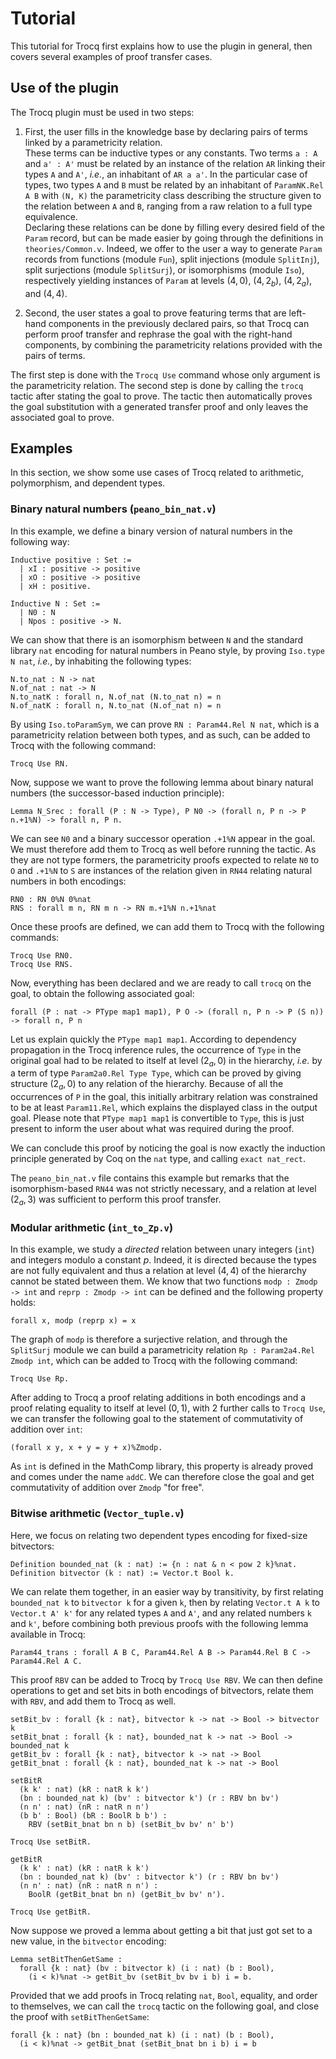 # Tutorial

This tutorial for Trocq first explains how to use the plugin in general, then covers several examples of proof transfer cases.

## Use of the plugin

The Trocq plugin must be used in two steps:

1. First, the user fills in the knowledge base by declaring pairs of terms linked by a parametricity relation.  
These terms can be inductive types or any constants. Two terms `a : A` and `a' : A'` must be related by an instance of the relation `AR` linking their types `A` and `A'`, *i.e.*, an inhabitant of `AR a a'`. In the particular case of types, two types `A` and `B` must be related by an inhabitant of `ParamNK.Rel A B` with `(N, K)` the parametricity class describing the structure given to the relation between `A` and `B`, ranging from a raw relation to a full type equivalence.  
Declaring these relations can be done by filling every desired field of the `Param` record, but can be made easier by going through the definitions in `theories/Common.v`. Indeed, we offer to the user a way to generate `Param` records from functions (module `Fun`), split injections (module `SplitInj`), split surjections (module `SplitSurj`), or isomorphisms (module `Iso`), respectively yielding instances of `Param` at levels $(4, 0)$, $(4, 2_b)$, $(4, 2_a)$, and $(4, 4)$.

2. Second, the user states a goal to prove featuring terms that are left-hand components in the previously declared pairs, so that Trocq can perform proof transfer and rephrase the goal with the right-hand components, by combining the parametricity relations provided with the pairs of terms.

The first step is done with the `Trocq Use` command whose only argument is the parametricity relation. The second step is done by calling the `trocq` tactic after stating the goal to prove. The tactic then automatically proves the goal substitution with a generated transfer proof and only leaves the associated goal to prove.

## Examples

In this section, we show some use cases of Trocq related to arithmetic, polymorphism, and dependent types.

### Binary natural numbers (`peano_bin_nat.v`)

In this example, we define a binary version of natural numbers in the following way:
```coq
Inductive positive : Set :=
  | xI : positive -> positive
  | xO : positive -> positive
  | xH : positive.

Inductive N : Set :=
  | N0 : N
  | Npos : positive -> N.
```
We can show that there is an isomorphism between `N` and the standard library `nat` encoding for natural numbers in Peano style, by proving `Iso.type N nat`, *i.e.*, by inhabiting the following types:
```coq
N.to_nat : N -> nat
N.of_nat : nat -> N
N.to_natK : forall n, N.of_nat (N.to_nat n) = n
N.of_natK : forall n, N.to_nat (N.of_nat n) = n
```
By using `Iso.toParamSym`, we can prove `RN : Param44.Rel N nat`, which is a parametricity relation between both types, and as such, can be added to Trocq with the following command:
```coq
Trocq Use RN.
```

Now, suppose we want to prove the following lemma about binary natural numbers (the successor-based induction principle):
```coq
Lemma N_Srec : forall (P : N -> Type), P N0 -> (forall n, P n -> P n.+1%N) -> forall n, P n.
```
We can see `N0` and a binary successor operation `.+1%N` appear in the goal. We must therefore add them to Trocq as well before running the tactic. As they are not type formers, the parametricity proofs expected to relate `N0` to `O` and `.+1%N` to `S` are instances of the relation given in `RN44` relating natural numbers in both encodings:
```coq
RN0 : RN 0%N 0%nat
RNS : forall m n, RN m n -> RN m.+1%N n.+1%nat
```
Once these proofs are defined, we can add them to Trocq with the following commands:
```coq
Trocq Use RN0.
Trocq Use RNS.
```
Now, everything has been declared and we are ready to call `trocq` on the goal, to obtain the following associated goal:
```coq
forall (P : nat -> PType map1 map1), P O -> (forall n, P n -> P (S n)) -> forall n, P n
```
Let us explain quickly the `PType map1 map1`. According to dependency propagation in the Trocq inference rules, the occurrence of `Type` in the original goal had to be related to itself at level $(2_a, 0)$ in the hierarchy, *i.e.* by a term of type `Param2a0.Rel Type Type`, which can be proved by giving structure $(2_a, 0)$ to any relation of the hierarchy. Because of all the occurrences of `P` in the goal, this initially arbitrary relation was constrained to be at least `Param11.Rel`, which explains the displayed class in the output goal. Please note that `PType map1 map1` is convertible to `Type`, this is just present to inform the user about what was required during the proof.

We can conclude this proof by noticing the goal is now exactly the induction principle generated by Coq on the `nat` type, and calling `exact nat_rect`.

The `peano_bin_nat.v` file contains this example but remarks that the isomorphism-based `RN44` was not strictly necessary, and a relation at level $(2_a, 3)$ was sufficient to perform this proof transfer.

### Modular arithmetic (`int_to_Zp.v`)

In this example, we study a *directed* relation between unary integers (`int`) and integers modulo a constant $p$. Indeed, it is directed because the types are not fully equivalent and thus a relation at level $(4, 4)$ of the hierarchy cannot be stated between them. We know that two functions `modp : Zmodp -> int` and `reprp : Zmodp -> int` can be defined and the following property holds:
```coq
forall x, modp (reprp x) = x
```
The graph of `modp` is therefore a surjective relation, and through the `SplitSurj` module we can build a parametricity relation `Rp : Param2a4.Rel Zmodp int`, which can be added to Trocq with the following command:
```coq
Trocq Use Rp.
```
After adding to Trocq a proof relating additions in both encodings and a proof relating equality to itself at level $(0,1)$, with 2 further calls to `Trocq Use`, we can transfer the following goal to the statement of commutativity of addition over `int`:
```coq
(forall x y, x + y = y + x)%Zmodp.
```
As `int` is defined in the MathComp library, this property is already proved and comes under the name `addC`. We can therefore close the goal and get commutativity of addition over `Zmodp` "for free".

### Bitwise arithmetic (`Vector_tuple.v`)

Here, we focus on relating two dependent types encoding for fixed-size bitvectors:
```coq
Definition bounded_nat (k : nat) := {n : nat & n < pow 2 k}%nat.
Definition bitvector (k : nat) := Vector.t Bool k.
```

We can relate them together, in an easier way by transitivity, by first relating `bounded_nat k` to `bitvector k` for a given `k`, then by relating `Vector.t A k` to `Vector.t A' k'` for any related types `A` and `A'`, and any related numbers `k` and `k'`, before combining both previous proofs with the following lemma available in Trocq:
```coq
Param44_trans : forall A B C, Param44.Rel A B -> Param44.Rel B C -> Param44.Rel A C.
```

This proof `RBV` can be added to Trocq by `Trocq Use RBV`. We can then define operations to get and set bits in both encodings of bitvectors, relate them with `RBV`, and add them to Trocq as well.
```coq
setBit_bv : forall {k : nat}, bitvector k -> nat -> Bool -> bitvector k
setBit_bnat : forall {k : nat}, bounded_nat k -> nat -> Bool -> bounded_nat k
getBit_bv : forall {k : nat}, bitvector k -> nat -> Bool
getBit_bnat : forall {k : nat}, bounded_nat k -> nat -> Bool
```
```coq
setBitR
  (k k' : nat) (kR : natR k k')
  (bn : bounded_nat k) (bv' : bitvector k') (r : RBV bn bv')
  (n n' : nat) (nR : natR n n')
  (b b' : Bool) (bR : BoolR b b') :
    RBV (setBit_bnat bn n b) (setBit_bv bv' n' b')
```
```coq
Trocq Use setBitR.
```
```coq
getBitR
  (k k' : nat) (kR : natR k k')
  (bn : bounded_nat k) (bv' : bitvector k') (r : RBV bn bv')
  (n n' : nat) (nR : natR n n') :
    BoolR (getBit_bnat bn n) (getBit_bv bv' n').
```
```coq
Trocq Use getBitR.
```
Now suppose we proved a lemma about getting a bit that just got set to a new value, in the `bitvector` encoding:
```coq
Lemma setBitThenGetSame :
  forall {k : nat} (bv : bitvector k) (i : nat) (b : Bool),
    (i < k)%nat -> getBit_bv (setBit_bv bv i b) i = b.
```
Provided that we add proofs in Trocq relating `nat`, `Bool`, equality, and order to themselves, we can call the `trocq` tactic on the following goal, and close the proof with `setBitThenGetSame`:
```coq
forall {k : nat} (bn : bounded_nat k) (i : nat) (b : Bool),
  (i < k)%nat -> getBit_bnat (setBit_bnat bn i b) i = b
```
